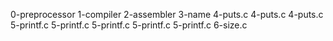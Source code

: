 0-preprocessor
1-compiler
2-assembler
3-name
4-puts.c
4-puts.c
4-puts.c
5-printf.c
5-printf.c
5-printf.c
5-printf.c
5-printf.c
6-size.c
